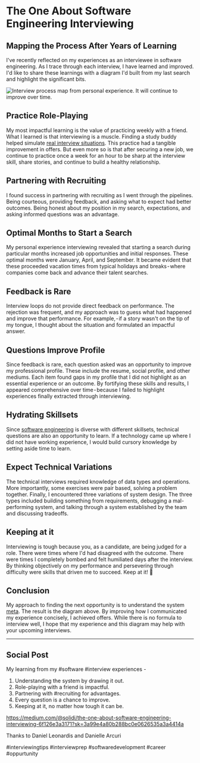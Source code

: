 # The One About Software Engineering Interviewing
## Mapping the Process After Years of Learning

I've recently reflected on my experiences as an interviewee in software engineering. As I trace through each interview, I have learned and improved. I'd like to share these learnings with a diagram I'd built from my last search and highlight the significant bits.

![Interview process map from personal experience. It will continue to improve over time.](https://miro.medium.com/max/1400/1*UxnSNXPsE888fFDXwjnfbg.png)

## Practice Role-Playing

My most impactful learning is the value of practicing weekly with a friend. What I learned is that interviewing is a muscle. Finding a study buddy helped simulate [real interview situations](https://medium.com/free-code-camp/how-to-organize-your-thoughts-on-the-whiteboard-and-crush-your-technical-interview-b668de4e6941). This practice had a tangible improvement in offers. But even more so is that after securing a new job, we continue to practice once a week for an hour to be sharp at the interview skill, share stories, and continue to build a healthy relationship.

## Partnering with Recruiting

I found success in partnering with recruiting as I went through the pipelines. Being courteous, providing feedback, and asking what to expect had better outcomes. Being honest about my position in my search, expectations, and asking informed questions was an advantage.

## Optimal Months to Start a Search

My personal experience interviewing revealed that starting a search during particular months increased job opportunities and initial responses. These optimal months were January, April, and September. It became evident that these proceeded vacation times from typical holidays and breaks - where companies come back and advance their talent searches.

## Feedback is Rare
Interview loops do not provide direct feedback on performance. The rejection was frequent, and my approach was to guess what had happened and improve that performance. For example, - if a story wasn't on the tip of my tongue, I thought about the situation and formulated an impactful answer.

## Questions Improve Profile

Since feedback is rare, each question asked was an opportunity to improve my professional profile. These include the resume, social profile, and other mediums. Each item found gaps in my profile that I did not highlight as an essential experience or an outcome. By fortifying these skills and results, I appeared comprehensive over time - because I failed to highlight experiences finally extracted through interviewing.

## Hydrating Skillsets

Since [software engineering](https://dev.to/solidi/what-is-a-software-engineer-anyway-3fb2) is diverse with different skillsets, technical questions are also an opportunity to learn. If a technology came up where I did not have working experience, I would build cursory knowledge by setting aside time to learn.

## Expect Technical Variations

The technical interviews required knowledge of data types and operations. More importantly, some exercises were pair based, solving a problem together. Finally, I encountered three variations of system design. The three types included building something from requirements, debugging a mal-performing system, and talking through a system established by the team and discussing tradeoffs.

## Keeping at it

Interviewing is tough because you, as a candidate, are being judged for a role. There were times where I'd had disagreed with the outcome. There were times I completely bombed and felt humiliated days after the interview. By thinking objectively on my performance and persevering through difficulty were skills that driven me to succeed. Keep at it! 🎉

## Conclusion

My approach to finding the next opportunity is to understand the system [meta](https://medium.com/@solidi/the-many-senses-of-software-engineering-aba9f289498c). The result is the diagram above. By improving how I communicated my experience concisely, I achieved offers. While there is no formula to interview well, I hope that my experience and this diagram may help with your upcoming interviews.

---

## Social Post

My learning from my #software #interview experiences -

1. Understanding the system by drawing it out.
2. Role-playing with a friend is impactful.
3. Partnering with #recruiting for advantages.
4. Every question is a chance to improve.
5. Keeping at it, no matter how tough it can be.

https://medium.com/@solidi/the-one-about-software-engineering-interviewing-6f126e3a3171?sk=3a99e4a80b288bc0e0626535a3a4414a

Thanks to Daniel Leonardis and Danielle Arcuri

#interviewingtips #interviewprep #softwaredevelopment #career #oppurtunity 
